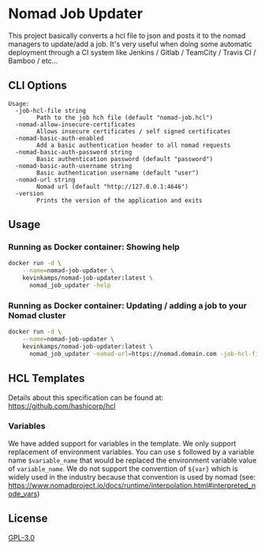 # Nomad Job Updater
This project basically converts a hcl file to json and posts it to the nomad managers to update/add a job. It's very useful when doing
some automatic deployment through a CI system like Jenkins / Gitlab / TeamCity / Travis CI / Bamboo / etc...

## CLI Options
```
Usage:
  -job-hcl-file string
        Path to the job hch file (default "nomad-job.hcl")
  -nomad-allow-insecure-certificates
        Allows insecure certificates / self signed certificates
  -nomad-basic-auth-enabled
        Add a basic authentication header to all nomad requests
  -nomad-basic-auth-password string
        Basic authentication password (default "password")
  -nomad-basic-auth-username string
        Basic authentication username (default "user")
  -nomad-url string
        Nomad url (default "http://127.0.0.1:4646")
  -version
        Prints the version of the application and exits
```

## Usage
### Running as Docker container: Showing help
```bash
docker run -d \
    --name=nomad-job-updater \
    kevinkamps/nomad-job-updater:latest \
      nomad_job_updater -help
```
### Running as Docker container: Updating / adding a job to your Nomad cluster
```bash
docker run -d \
    --name=nomad-job-updater \
    kevinkamps/nomad-job-updater:latest \
      nomad_job_updater -nomad-url=https://nomad.domain.com -job-hcl-file=nomad-job.hcl
```

## HCL Templates
Details about this specification can be found at: https://github.com/hashicorp/hcl

### Variables
We have added support for variables in the template. We only support replacement of environment variables. You can use `$` followed by a 
variable name `$variable_name` that would be replaced the environment variable value of `variable_name`. We do not support the convention 
of `${var}` which is widely used in the industry because that convention is used by nomad (see: https://www.nomadproject.io/docs/runtime/interpolation.html#interpreted_node_vars)

## License

[GPL-3.0](https://choosealicense.com/licenses/gpl-3.0/)
